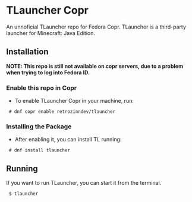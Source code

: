 # TLauncher Copr
An unnoficial TLauncher repo for Fedora Copr. TLauncher is a third-party launcher for 
Minecraft: Java Edition.

## Installation
<b>NOTE: This repo is still not available on copr servers, due to a problem when trying to log into Fedora ID.</b>
### Enable this repo in Copr
- To enable TLauncher Copr in your machine, run:
```
 # dnf copr enable retrozinndev/tlauncher
```
### Installing the Package
- After enabling it, you can install TL running:
```
 # dnf install tlauncher
```

## Running
If you want to run TLauncher, you can start it from the terminal.
```
 $ tlauncher
```
